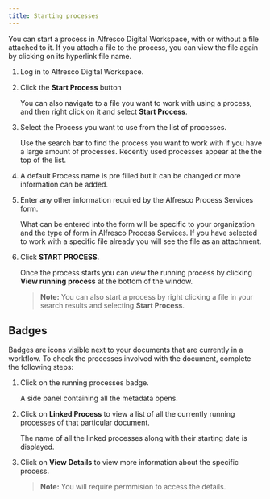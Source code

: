 ```yaml
---
title: Starting processes
---
```

You can start a process in Alfresco Digital Workspace, with or without a file attached to it. If you attach a file to the process, you can view the file again by clicking on its hyperlink file name.

1. Log in to Alfresco Digital Workspace.

2. Click the **Start Process** button

    You can also navigate to a file you want to work with using a process, and then right click on it and select **Start Process**.

3. Select the Process you want to use from the list of processes.

    Use the search bar to find the process you want to work with if you have a large amount of processes. Recently used processes appear at the the top of the list.

4. A default Process name is pre filled but it can be changed or more information can be added.

5. Enter any other information required by the Alfresco Process Services form.

    What can be entered into the form will be specific to your organization and the type of form in Alfresco Process Services. If you have selected to work with a specific file already you will see the file as an attachment.

6. Click **START PROCESS**.

    Once the process starts you can view the running process by clicking **View running process** at the bottom of the window.

   > **Note:** You can also start a process by right clicking a file in your search results and selecting **Start Process**.

## Badges

Badges are icons visible next to your documents that are currently in a workflow. To check the processes involved with the document, complete the following steps:

1. Click on the running processes badge.

    A side panel containing all the metadata opens.

2. Click on **Linked Process** to view a list of all the currently running processes of that particular document. 

    The name of all the linked processes along with their starting date is displayed. 

3. Click on **View Details** to view more information about the specific process.

   > **Note:**  You will require permmision to access the details.
